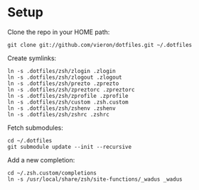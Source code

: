 # Setup

Clone the repo in your HOME path:

	git clone git://github.com/vieron/dotfiles.git ~/.dotfiles


Create symlinks:

	ln -s .dotfiles/zsh/zlogin .zlogin
	ln -s .dotfiles/zsh/zlogout .zlogout
	ln -s .dotfiles/zsh/prezto .zprezto
	ln -s .dotfiles/zsh/zpreztorc .zpreztorc
	ln -s .dotfiles/zsh/zprofile .zprofile
	ln -s .dotfiles/zsh/custom .zsh.custom
	ln -s .dotfiles/zsh/zshenv .zshenv
	ln -s .dotfiles/zsh/zshrc .zshrc


Fetch submodules:

	cd ~/.dotfiles
	git submodule update --init --recursive


Add a new completion:

	cd ~/.zsh.custom/completions
	ln -s /usr/local/share/zsh/site-functions/_wadus _wadus